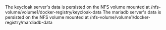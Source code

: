The keycloak server's data is persisted on the NFS volume mounted at /nfs-volume/volume1/docker-registry/keycloak-data
The mariadb server's data is persisted on the NFS volume mounted at /nfs-volume/volume1/docker-registry/mardiadb-data
